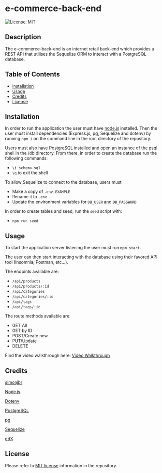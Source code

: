 # e-commerce-back-end

[![License: MIT](https://shields.io/badge/License-MIT-yellow.svg)](https://opensource.org/licenses/MIT)

## Description

The e-commerce-back-end is an internet retail back-end which provides a REST API that utilises the Sequelize ORM to interact with a PostgreSQL database.

## Table of Contents

- [Installation](#installation)
- [Usage](#usage)
- [Credits](#credits)
- [License](#license)

## Installation

In order to run the application the user must have [node.js](https://nodejs.org/en/download/current) installed. Then the user must install dependencies (Express.js, pg, Sequelize and dotenv) by running `npm i` on the command line in the root directory of the repository.

Users must also have [PostgreSQL](https://www.postgresql.org/download/) installed and open an instance of the psql shell in the /db directory.
From there, in order to create the database run the following commands:
- `\i schema.sql`
- `\q` to exit the shell

To allow Sequelize to connect to the database, users must
- Make a copy of `.env.EXAMPLE`
- Rename it to `.env`
- Update the environment variables for `DB_USER` and `DB_PASSWORD`

In order to create tables and seed, run the `seed` script with:
- `npm run seed`


## Usage

To start the application server listening the user must run `npm start`.

The user can then start interacting with the database using their favored API tool (Insomnia, Postman, etc...).

The endpints available are:
- `/api/products`
- `/api/products/:id`
- `/api/categories`
- `/api/categories/:id`
- `/api/tags`
- `/api/tags/:id`

The route methods available are:
- GET All
- GET by ID
- POST/Create new
- PUT/Update
- DELETE


Find the video walkthrough here:
[Video Walkthrough](https://drive.google.com/file/d/1D-R6G4nsRIrIMyKX5QzQhs4zDKHhxIF6/view)

## Credits

[simonjbr](https://github.com/simonjbr)

[Node.js](https://nodejs.org/en)

[Dotenv](https://www.npmjs.com/package/dotenv)

[PostgreSQL](https://www.postgresql.org/)

[pg](https://www.npmjs.com/package/pg)

[Sequelize](https://sequelize.org/)

[edX](https://www.edx.org/)

## License

Please refer to [MIT license](./LICENSE) information in the repository.